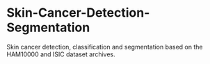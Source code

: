 # Skin-Cancer-Detection-Segmentation
Skin cancer detection, classification and segmentation based on the HAM10000 and ISIC dataset  archives.
